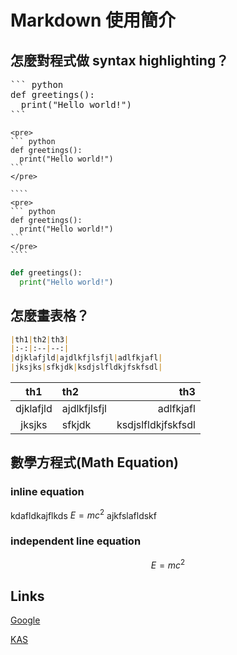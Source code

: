 # Markdown 使用簡介

## 怎麼對程式做 syntax highlighting？
<pre>
``` python
def greetings():
  print("Hello world!")
```
</pre>
````
<pre>
``` python
def greetings():
  print("Hello world!")
```
</pre>
````

`````
````
<pre>
``` python
def greetings():
  print("Hello world!")
```
</pre>
````
`````

``` python
def greetings():
  print("Hello world!")
```

## 怎麼畫表格？

``` markdown
|th1|th2|th3|
|:-:|:--|--:|
|djklafjld|ajdlkfjlsfjl|adlfkjafl|
|jksjks|sfkjdk|ksdjslfldkjfskfsdl|
```

|th1|th2|th3|
|:-:|:--|--:|
|djklafjld|ajdlkfjlsfjl|adlfkjafl|
|jksjks|sfkjdk|ksdjslfldkjfskfsdl|

## 數學方程式(Math Equation)

### inline equation
kdafldkajflkds  $` E = mc^2 `$ ajkfslafldskf

### independent line equation
$$ E = mc^2 $$

## Links

[Google](https://www.google.com)

[KAS](https://kas.tw)
